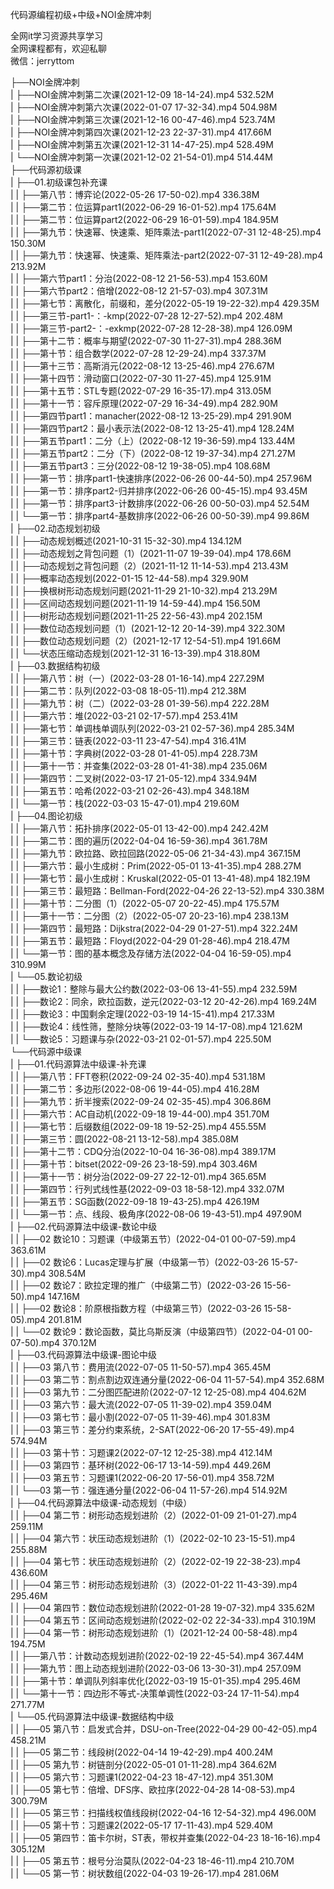 代码源编程初级+中级+NOI金牌冲刺

全网it学习资源共享学习<br>全网课程都有，欢迎私聊<br>微信：jerryttom<br>

├──NOI金牌冲刺<br> | ├──NOI金牌冲刺第二次课(2021-12-09 18-14-24).mp4 532.52M<br> | ├──NOI金牌冲刺第六次课(2022-01-07 17-32-34).mp4 504.98M<br> | ├──NOI金牌冲刺第三次课(2021-12-16 00-47-46).mp4 523.74M<br> | ├──NOI金牌冲刺第四次课(2021-12-23 22-37-31).mp4 417.66M<br> | ├──NOI金牌冲刺第五次课(2021-12-31 14-47-25).mp4 528.49M<br> | └──NOI金牌冲刺第一次课(2021-12-02 21-54-01).mp4 514.44M<br> ├──代码源初级课<br> | ├──01.初级课包补充课<br> | | ├──第八节：博弈论(2022-05-26 17-50-02).mp4 336.38M<br> | | ├──第二节：位运算part1(2022-06-29 16-01-52).mp4 175.64M<br> | | ├──第二节：位运算part2(2022-06-29 16-01-59).mp4 184.95M<br> | | ├──第九节：快速幂、快速乘、矩阵乘法-part1(2022-07-31 12-48-25).mp4 150.30M<br> | | ├──第九节：快速幂、快速乘、矩阵乘法-part2(2022-07-31 12-49-28).mp4 213.92M<br> | | ├──第六节part1：分治(2022-08-12 21-56-53).mp4 153.60M<br> | | ├──第六节part2：倍增(2022-08-12 21-57-03).mp4 307.31M<br> | | ├──第七节：离散化，前缀和，差分(2022-05-19 19-22-32).mp4 429.35M<br> | | ├──第三节-part1-：-kmp(2022-07-28 12-27-52).mp4 202.48M<br> | | ├──第三节-part2-：-exkmp(2022-07-28 12-28-38).mp4 126.09M<br> | | ├──第十二节：概率与期望(2022-07-30 11-27-31).mp4 288.36M<br> | | ├──第十节：组合数学(2022-07-28 12-29-24).mp4 337.37M<br> | | ├──第十三节：高斯消元(2022-08-12 13-25-46).mp4 276.67M<br> | | ├──第十四节：滑动窗口(2022-07-30 11-27-45).mp4 125.91M<br> | | ├──第十五节：STL专题(2022-07-29 16-35-17).mp4 313.05M<br> | | ├──第十一节：容斥原理(2022-07-29 16-34-49).mp4 282.90M<br> | | ├──第四节part1：manacher(2022-08-12 13-25-29).mp4 291.90M<br> | | ├──第四节part2：最小表示法(2022-08-12 13-25-41).mp4 128.24M<br> | | ├──第五节part1：二分（上）(2022-08-12 19-36-59).mp4 133.44M<br> | | ├──第五节part2：二分（下）(2022-08-12 19-37-34).mp4 271.27M<br> | | ├──第五节part3：三分(2022-08-12 19-38-05).mp4 108.68M<br> | | ├──第一节：排序part1-快速排序(2022-06-26 00-44-50).mp4 257.96M<br> | | ├──第一节：排序part2-归并排序(2022-06-26 00-45-15).mp4 93.45M<br> | | ├──第一节：排序part3-计数排序(2022-06-26 00-50-03).mp4 52.54M<br> | | └──第一节：排序part4-基数排序(2022-06-26 00-50-39).mp4 99.86M<br> | ├──02.动态规划初级<br> | | ├──动态规划概述(2021-10-31 15-32-30).mp4 134.12M<br> | | ├──动态规划之背包问题（1）(2021-11-07 19-39-04).mp4 178.66M<br> | | ├──动态规划之背包问题（2）(2021-11-12 11-14-53).mp4 213.43M<br> | | ├──概率动态规划(2022-01-15 12-44-58).mp4 329.90M<br> | | ├──换根树形动态规划问题(2021-11-29 21-10-32).mp4 213.29M<br> | | ├──区间动态规划问题(2021-11-19 14-59-44).mp4 156.50M<br> | | ├──树形动态规划问题(2021-11-25 22-56-43).mp4 202.15M<br> | | ├──数位动态规划问题（1）(2021-12-12 20-14-39).mp4 322.30M<br> | | ├──数位动态规划问题（2）(2021-12-17 12-54-51).mp4 191.66M<br> | | └──状态压缩动态规划(2021-12-31 16-13-39).mp4 318.80M<br> | ├──03.数据结构初级<br> | | ├──第八节：树（一）(2022-03-28 01-16-14).mp4 227.29M<br> | | ├──第二节：队列(2022-03-08 18-05-11).mp4 212.38M<br> | | ├──第九节：树（二）(2022-03-28 01-39-56).mp4 222.28M<br> | | ├──第六节：堆(2022-03-21 02-17-57).mp4 253.41M<br> | | ├──第七节：单调栈单调队列(2022-03-21 02-57-36).mp4 285.34M<br> | | ├──第三节：链表(2022-03-11 23-47-54).mp4 316.41M<br> | | ├──第十节：字典树(2022-03-28 01-41-05).mp4 228.73M<br> | | ├──第十一节：并查集(2022-03-28 01-41-38).mp4 235.06M<br> | | ├──第四节：二叉树(2022-03-17 21-05-12).mp4 334.94M<br> | | ├──第五节：哈希(2022-03-21 02-26-43).mp4 348.18M<br> | | └──第一节：栈(2022-03-03 15-47-01).mp4 219.60M<br> | ├──04.图论初级<br> | | ├──第八节：拓扑排序(2022-05-01 13-42-00).mp4 242.42M<br> | | ├──第二节：图的遍历(2022-04-04 16-59-36).mp4 361.78M<br> | | ├──第九节：欧拉路、欧拉回路(2022-05-06 21-34-43).mp4 367.15M<br> | | ├──第六节：最小生成树：Prim(2022-05-01 13-41-35).mp4 288.27M<br> | | ├──第七节：最小生成树：Kruskal(2022-05-01 13-41-48).mp4 182.19M<br> | | ├──第三节：最短路：Bellman-Ford(2022-04-26 22-13-52).mp4 330.38M<br> | | ├──第十节：二分图（1）(2022-05-07 20-22-45).mp4 175.57M<br> | | ├──第十一节：二分图（2）(2022-05-07 20-23-16).mp4 238.13M<br> | | ├──第四节：最短路：Dijkstra(2022-04-29 01-27-51).mp4 322.24M<br> | | ├──第五节：最短路：Floyd(2022-04-29 01-28-46).mp4 218.47M<br> | | └──第一节：图的基本概念及存储方法(2022-04-04 16-59-05).mp4 310.99M<br> | └──05.数论初级<br> | | ├──数论1：整除与最大公约数(2022-03-06 13-41-55).mp4 232.59M<br> | | ├──数论2：同余，欧拉函数，逆元(2022-03-12 20-42-26).mp4 169.24M<br> | | ├──数论3：中国剩余定理(2022-03-19 14-15-41).mp4 217.33M<br> | | ├──数论4：线性筛，整除分块等(2022-03-19 14-17-08).mp4 121.62M<br> | | └──数论5：习题课与杂(2022-03-21 02-01-57).mp4 225.50M<br> └──代码源中级课<br> | ├──01.代码源算法中级课-补充课<br> | | ├──第八节：FFT卷积(2022-09-24 02-35-40).mp4 531.18M<br> | | ├──第二节：多边形(2022-08-06 19-44-05).mp4 416.28M<br> | | ├──第九节：折半搜索(2022-09-24 02-35-45).mp4 306.86M<br> | | ├──第六节：AC自动机(2022-09-18 19-44-00).mp4 351.70M<br> | | ├──第七节：后缀数组(2022-09-18 19-52-25).mp4 455.55M<br> | | ├──第三节：圆(2022-08-21 13-12-58).mp4 385.08M<br> | | ├──第十二节：CDQ分治(2022-10-04 16-36-08).mp4 389.17M<br> | | ├──第十节：bitset(2022-09-26 23-18-59).mp4 303.46M<br> | | ├──第十一节：树分治(2022-09-27 22-12-01).mp4 365.65M<br> | | ├──第四节：行列式线性基(2022-09-03 18-58-12).mp4 332.07M<br> | | ├──第五节：SG函数(2022-09-18 19-43-25).mp4 426.19M<br> | | └──第一节：点、线段、极角序(2022-08-06 19-43-51).mp4 497.90M<br> | ├──02.代码源算法中级课-数论中级<br> | | ├──02 数论10：习题课（中级第五节）(2022-04-01 00-07-59).mp4 363.61M<br> | | ├──02 数论6：Lucas定理与扩展（中级第一节）(2022-03-26 15-57-30).mp4 308.54M<br> | | ├──02 数论7：欧拉定理的推广（中级第二节）(2022-03-26 15-56-50).mp4 147.16M<br> | | ├──02 数论8：阶原根指数方程（中级第三节）(2022-03-26 15-58-05).mp4 201.81M<br> | | └──02 数论9：数论函数，莫比乌斯反演（中级第四节）(2022-04-01 00-07-50).mp4 370.12M<br> | ├──03.代码源算法中级课-图论中级<br> | | ├──03 第八节：费用流(2022-07-05 11-50-57).mp4 365.45M<br> | | ├──03 第二节：割点割边双连通分量(2022-06-04 11-57-54).mp4 352.68M<br> | | ├──03 第九节：二分图匹配进阶(2022-07-12 12-25-08).mp4 404.62M<br> | | ├──03 第六节：最大流(2022-07-05 11-39-02).mp4 359.04M<br> | | ├──03 第七节：最小割(2022-07-05 11-39-46).mp4 301.83M<br> | | ├──03 第三节：差分约束系统，2-SAT(2022-06-20 17-55-49).mp4 574.94M<br> | | ├──03 第十节：习题课2(2022-07-12 12-25-38).mp4 412.14M<br> | | ├──03 第四节：基环树(2022-06-17 13-14-59).mp4 449.26M<br> | | ├──03 第五节：习题课1(2022-06-20 17-56-01).mp4 358.72M<br> | | └──03 第一节：强连通分量(2022-06-04 11-57-26).mp4 514.92M<br> | ├──04.代码源算法中级课-动态规划（中级）<br> | | ├──04 第二节：树形动态规划进阶（2）(2022-01-09 21-01-27).mp4 259.11M<br> | | ├──04 第六节：状压动态规划进阶（1）(2022-02-10 23-15-51).mp4 255.88M<br> | | ├──04 第七节：状压动态规划进阶（2）(2022-02-19 22-38-23).mp4 436.60M<br> | | ├──04 第三节：树形动态规划进阶（3）(2022-01-22 11-43-39).mp4 295.46M<br> | | ├──04 第四节：数位动态规划进阶(2022-01-28 19-07-32).mp4 335.62M<br> | | ├──04 第五节：区间动态规划进阶(2022-02-02 22-34-33).mp4 310.19M<br> | | ├──04 第一节：树形动态规划进阶（1）(2021-12-24 00-58-48).mp4 194.75M<br> | | ├──第八节：计数动态规划进阶(2022-02-19 22-45-54).mp4 367.44M<br> | | ├──第九节：图上动态规划进阶(2022-03-06 13-30-31).mp4 257.09M<br> | | ├──第十节：单调队列斜率优化(2022-03-19 15-01-35).mp4 295.46M<br> | | └──第十一节：四边形不等式-决策单调性(2022-03-24 17-11-54).mp4 271.77M<br> | └──05.代码源算法中级课-数据结构中级<br> | | ├──05 第八节：启发式合并，DSU-on-Tree(2022-04-29 00-42-05).mp4 458.21M<br> | | ├──05 第二节：线段树(2022-04-14 19-42-29).mp4 400.24M<br> | | ├──05 第九节：树链剖分(2022-05-01 01-11-28).mp4 364.62M<br> | | ├──05 第六节：习题课1(2022-04-23 18-47-12).mp4 351.30M<br> | | ├──05 第七节：倍增、DFS序、欧拉序(2022-04-28 14-08-53).mp4 300.79M<br> | | ├──05 第三节：扫描线权值线段树(2022-04-16 12-54-32).mp4 496.00M<br> | | ├──05 第十节：习题课2(2022-05-17 17-11-43).mp4 529.40M<br> | | ├──05 第四节：笛卡尔树，ST表，带权并查集(2022-04-23 18-16-16).mp4 305.12M<br> | | ├──05 第五节：根号分治莫队(2022-04-23 18-46-11).mp4 210.70M<br> | | └──05 第一节：树状数组(2022-04-03 19-26-17).mp4 281.06M